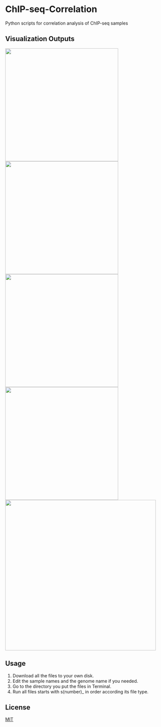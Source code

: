 # ChIP-seq-Correlation
Python scripts for correlation analysis of ChIP-seq samples

## Visualization Outputs

<img src="https://user-images.githubusercontent.com/48979946/85559482-b8b3d700-b664-11ea-8fb2-6b2f20dcf659.PNG" height=360>
<img src="https://user-images.githubusercontent.com/48979946/85559496-bbaec780-b664-11ea-980c-df320e70c2d9.PNG" height=360>
<img src="https://user-images.githubusercontent.com/48979946/85560200-645d2700-b665-11ea-9d47-5733a71092d4.png" height=360>
<img src="https://user-images.githubusercontent.com/48979946/85559527-c23d3f00-b664-11ea-9a93-1108c00dc303.JPG" height=360>
<img src="https://user-images.githubusercontent.com/48979946/85559530-c36e6c00-b664-11ea-9c16-8bb956e4a8fa.JPG" height=480>

## Usage

1. Download all the files to your own disk.
2. Edit the sample names and the genome name if you needed.
3. Go to the directory you put the files in Terminal.
4. Run all files starts with s(number)_ in order according its file type.

## License
[MIT](https://choosealicense.com/licenses/mit/)
